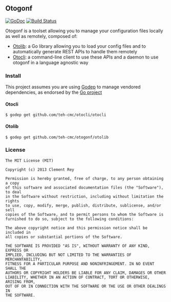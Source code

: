 ## Otogonf

[![GoDoc](https://godoc.org/github.com/teh-cmc/otogonf?status.png)](https://godoc.org/github.com/teh-cmc/otogonf) [![Build Status](https://travis-ci.org/teh-cmc/otogonf.svg?branch=master)](https://travis-ci.org/teh-cmc/otogonf)

Otogonf is a toolset allowing you to manage your configuration files locally as well as remotely, composed of:
- [Otolib](https://github.com/teh-cmc/otogonf/tree/master/otolib): a Go library allowing you to load your config files and to automatically generate REST APIs to handle them remotely
- [Otocli](https://github.com/teh-cmc/otogonf/tree/master/otocli): a command-line client to use these APIs and a daemon to use otogonf in a language agnostic way

### Install

This project assumes you are using [Godep](https://github.com/tools/godep) to manage vendored dependencies, as endorsed by the [Go project](https://code.google.com/p/go-wiki/wiki/PackageManagementTools)

#### Otocli

    $ godep get github.com/teh-cmc/otocli/otocli

#### Otolib

    $ godep get github.com/teh-cmc/otogonf/otolib

### License

```text
The MIT License (MIT)

Copyright (c) 2013 Clement Rey

Permission is hereby granted, free of charge, to any person obtaining a copy
of this software and associated documentation files (the "Software"), to deal
in the Software without restriction, including without limitation the rights
to use, copy, modify, merge, publish, distribute, sublicense, and/or sell
copies of the Software, and to permit persons to whom the Software is
furnished to do so, subject to the following conditions:

The above copyright notice and this permission notice shall be included in
all copies or substantial portions of the Software.

THE SOFTWARE IS PROVIDED "AS IS", WITHOUT WARRANTY OF ANY KIND, EXPRESS OR
IMPLIED, INCLUDING BUT NOT LIMITED TO THE WARRANTIES OF MERCHANTABILITY,
FITNESS FOR A PARTICULAR PURPOSE AND NONINFRINGEMENT. IN NO EVENT SHALL THE
AUTHORS OR COPYRIGHT HOLDERS BE LIABLE FOR ANY CLAIM, DAMAGES OR OTHER
LIABILITY, WHETHER IN AN ACTION OF CONTRACT, TORT OR OTHERWISE, ARISING FROM,
OUT OF OR IN CONNECTION WITH THE SOFTWARE OR THE USE OR OTHER DEALINGS IN
THE SOFTWARE.
```
